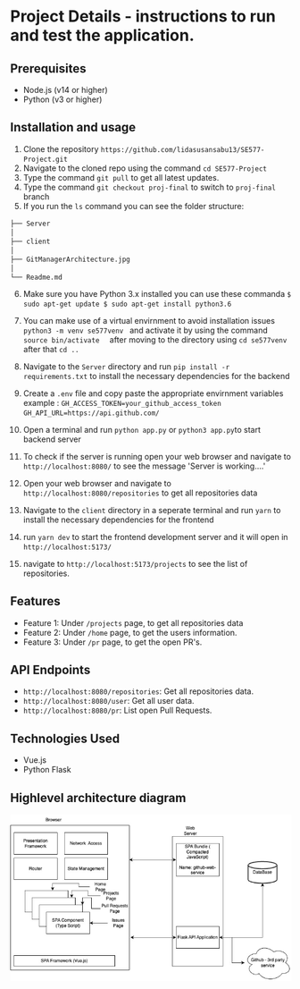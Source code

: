 

# Project Details -  instructions to run and test the application.

## Prerequisites

* Node.js (v14 or higher)
* Python (v3 or higher)

## Installation and usage

1. Clone the repository `https://github.com/lidasusansabu13/SE577-Project.git`
2. Navigate to the cloned repo using the command `cd SE577-Project`
3. Type the command `git pull` to get all latest updates.
4. Type the command `git checkout proj-final` to switch  to `proj-final` branch
5. If you run the `ls` command you can see the folder structure:
```
├── Server
│
├── client
│
├── GitManagerArchitecture.jpg
│
└── Readme.md
```
6. Make sure you have Python 3.x installed you can use these commanda `$ sudo apt-get update
 $ sudo apt-get install python3.6`
7. You can make use of a virtual envirnment to avoid installation issues `python3 -m venv se577venv ` and activate it by using the command `source bin/activate  ` after moving to the directory using `cd se577venv` after that `cd ..` 

8. Navigate to the `Server` directory and run `pip install -r requirements.txt` to install the necessary dependencies for the backend
9. Create a `.env` file and copy paste the appropriate envirnment variables example :
`GH_ACCESS_TOKEN=your_github_access_token
GH_API_URL=https://api.github.com/`
10. Open a terminal and run `python app.py` or `python3 app.py`to start backend server
11. To check if the server is running open your web browser and navigate to `http://localhost:8080/` to see the message 'Server is working....'
12. Open your web browser and navigate to `http://localhost:8080/repositories` to get all repositories data
13. Navigate to the `client` directory in a seperate terminal and run `yarn` to install the necessary dependencies for the frontend
14.  run `yarn dev` to start the frontend development server and it will open in `http://localhost:5173/`
15. navigate to `http://localhost:5173/projects` to see the list of repositories.



## Features

* Feature 1: Under `/projects` page, to get all repositories data
* Feature 2: Under `/home` page, to get the users information.
* Feature 3: Under `/pr` page, to get the open PR's.


## API Endpoints

*  `http://localhost:8080/repositories`: Get all repositories data.
*  `http://localhost:8080/user`: Get all user data.
*  `http://localhost:8080/pr`: List open Pull Requests.



## Technologies Used

* Vue.js
* Python Flask

## Highlevel architecture diagram
![Highlevel architecture diagram][def]

[def]: https://github.com/lidasusansabu13/SE577-Project/blob/proj-Release-2/GitManagerArchitecture.jpg
